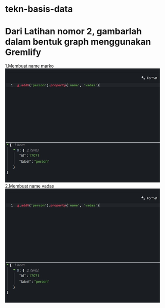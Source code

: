 # tekn-basis-data
# Dari Latihan nomor 2, gambarlah dalam bentuk graph menggunakan Gremlify
1.Membuat name marko
![Screenshot1](5.png)
2.Membuat name vadas
![Screenshot1](5.png)